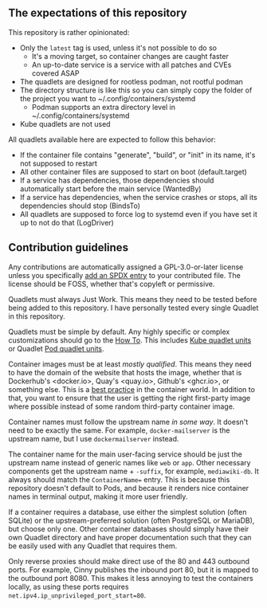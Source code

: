 ## The expectations of this repository

This repository is rather opinionated:

* Only the `latest` tag is used, unless it's not possible to do so
  * It's a moving target, so container changes are caught faster
  * An up-to-date service is a service with all patches and CVEs covered ASAP
* The quadlets are designed for rootless podman, not rootful podman
* The directory structure is like this so you can simply copy the folder of the project you want to ~/.config/containers/systemd
  * Podman supports an extra directory level in ~/.config/containers/systemd
* Kube quadlets are not used

All quadlets available here are expected to follow this behavior:

* If the container file contains "generate", "build", or "init" in its name, it's not supposed to restart
* All other container files are supposed to start on boot (default.target)
* If a service has dependencies, those dependencies should automatically start before the main service (WantedBy)
* If a service has dependencies, when the service crashes or stops, all its dependencies should stop (BindsTo)
* All quadlets are supposed to force log to systemd even if you have set it up to not do that (LogDriver)

## Contribution guidelines

Any contributions are automatically assigned a GPL-3.0-or-later license unless you specifically [add an SPDX entry](https://community.kde.org/Guidelines_and_HOWTOs/Licensing) to your contributed file. The license should be FOSS, whether that's copyleft or permissive.

Quadlets must always Just Work. This means they need to be tested before being added to this repository. I have personally tested every single Quadlet in this repository.

Quadlets must be simple by default.
Any highly specific or complex customizations should go to the [How To](HowTo.md).
This includes [Kube quadlet units](docs.podman.io/en/latest/markdown/podman-systemd.unit.5.html#pod-units-pod)
or Quadlet [Pod quadlet units](docs.podman.io/en/latest/markdown/podman-systemd.unit.5.html#pod-units-pod).

Container images must be at least *mostly qualified*.
This means they need to have the domain of the website that hosts the image,
whether that is Dockerhub's <docker.io>, Quay's <quay.io>, Github's <ghcr.io>, or something else.
This is a [best practice](https://www.redhat.com/en/blog/be-careful-when-pulling-images-short-name) in the container world.
In addition to that, you want to ensure that the user is getting the right first-party image where possible
instead of some random third-party container image.

Container names must follow the upstream name *in some way*. It doesn't need to be exactly the same.
For example, `docker-mailserver` is the upstream name, but I use `dockermailserver` instead.

The container name for the main user-facing service
should be just the upstream name instead of generic names like `web` or `app`.
Other necessary components get the upstream name + `-suffix`, for example, `mediawiki-db`.
It always should match the `ContainerName=` entry.
This is because this repository doesn't default to Pods,
and because it renders nice container names in terminal output,
making it more user friendly.

If a container requires a database, use either the simplest solution (often SQLite) or the upstream-preferred solution (often PostgreSQL or MariaDB), but choose only one. Other container databases should simply have their own Quadlet directory and have proper documentation such that they can be easily used with any Quadlet that requires them.

Only reverse proxies should make direct use of the 80 and 443 outbound ports.
For example, Cinny publishes the inbound port 80, but it is mapped to the outbound port 8080.
This makes it less annoying to test the containers locally,
as using these ports requires `net.ipv4.ip_unprivileged_port_start=80`.
